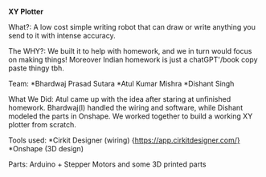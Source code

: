 **XY Plotter**

What?:
A low cost simple writing robot that can draw or write anything you send to it with intense accuracy. 

The WHY?:
We built it to help with homework, and we in turn would focus on making things!
Moreover Indian homework is just a chatGPT'/book copy paste thingy tbh.

Team:
*Bhardwaj Prasad Sutara
*Atul Kumar Mishra
*Dishant Singh

What We Did:
Atul came up with the idea after staring at unfinished homework. Bhardwaj(I) handled the wiring and software, while Dishant modeled the parts in Onshape. We worked together to build a working XY plotter from scratch.

Tools used:
*Cirkit Designer (wiring) {https://app.cirkitdesigner.com/}
*Onshape (3D design)

Parts:
Arduino + Stepper Motors and some 3D printed parts
